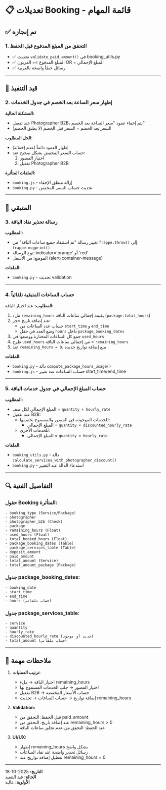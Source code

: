 # 📋 تعديلات Booking - قائمة المهام

## ✅ تم إنجازه

### 1. التحقق من المبلغ المدفوع قبل الحفظ
- ✅ تحديث `validate_paid_amount()` في booking_utils.py
- ✅ المبلغ المدفوع >= العربون OR = المبلغ الإجمالي
- ✅ رسائل خطأ واضحة بالعربية

---

## 🔄 قيد التنفيذ

### 2. إظهار سعر الساعة بعد الخصم في جدول الخدمات
**المشكلة الحالية:**
- عند تفعيل Photographer B2B، يتم إخفاء عمود "سعر الساعة بعد الخصم"
- السعر بعد الخصم = السعر قبل الخصم (لا يطبق الخصم)

**الحل المطلوب:**
- إظهار العمود دائماً (عدم إخفائه)
- حساب السعر المخفض بشكل صحيح عند:
  1. اختيار المصور
  2. تفعيل Photographer B2B
  
**الملفات المتأثرة:**
- `booking.js` - إزالة منطق الإخفاء
- `booking.py` - تحديث حساب السعر المخفض

---

## 📝 المتبقي

### 3. رسالة تحذير نفاد الباقة
**المطلوب:**
- تغيير رسالة "تم استنفاد جميع ساعات الباقة" من `frappe.throw()` إلى `frappe.msgprint()`
- نوع الرسالة: indicator='orange' أو 'red'
- الموضع: من الأسفل (alert-container-message)

**الملفات:**
- `booking.py` - تحديث validation

---

### 4. حساب الساعات المتبقية تلقائياً
**المطلوب:**
عند اختيار الباقة:
1. ملء `remaining_hours` بقيمة إجمالي ساعات الباقة (`package.total_hours`)
2. عند إضافة تاريخ حجز:
   - حساب عدد الساعات من `start_time` و `end_time`
   - وضع العدد في حقل `hours` داخل `package_booking_dates`
3. جمع كل الساعات المختارة ووضعها في `used_hours`
4. طرح `used_hours` من إجمالي ساعات الباقة = `remaining_hours`
5. عند `remaining_hours = 0`، منع إضافة تواريخ جديدة

**الملفات:**
- `booking.py` - دالة `compute_package_hours_usage()`
- `booking.js` - حساب الساعات عند تغيير start_time/end_time

---

### 5. حساب المبلغ الإجمالي في جدول خدمات الباقة
**المطلوب:**
- المبلغ الإجمالي لكل صف = `quantity × hourly_rate`
- عند تفعيل B2B:
  - للخدمات الموجودة في المصور والمسموح بخصمها:
    - المبلغ الإجمالي = `quantity × discounted_hourly_rate`
  - للخدمات الأخرى:
    - المبلغ الإجمالي = `quantity × hourly_rate`

**الملفات:**
- `booking_utils.py` - دالة `calculate_services_with_photographer_discount()`
- `booking.py` - استدعاء الدالة عند التغيير

---

## 🔍 التفاصيل الفنية

### حقول Booking المتأثرة:
```
- booking_type (Service/Package)
- photographer
- photographer_b2b (Check)
- package
- remaining_hours (Float)
- used_hours (Float)  
- total_booked_hours (Float)
- package_booking_dates (Table)
- package_services_table (Table)
- deposit_amount
- paid_amount
- total_amount (Service)
- total_amount_package (Package)
```

### جدول package_booking_dates:
```
- booking_date
- start_time
- end_time
- hours (حساب تلقائي)
```

### جدول package_services_table:
```
- service
- quantity
- hourly_rate
- discounted_hourly_rate (جديد أو موجود)
- total_amount (حساب تلقائي)
```

---

## 📌 ملاحظات مهمة

1. **ترتيب العمليات:**
   - اختيار الباقة → ملء remaining_hours
   - اختيار المصور → جلب الخدمات المسموح بها
   - تفعيل B2B → حساب الأسعار المخفضة
   - إضافة تواريخ → حساب الساعات → تحديث remaining_hours

2. **Validation:**
   - قبل الحفظ: التحقق من paid_amount
   - عند إضافة تاريخ: التحقق من remaining_hours > 0
   - عند الحفظ: التحقق من عدم تجاوز ساعات الباقة

3. **UI/UX:**
   - إظهار remaining_hours بشكل واضح
   - رسائل تحذير واضحة عند نفاد الساعات
   - تعطيل إضافة تواريخ عند remaining_hours = 0

---

**التاريخ:** 2025-10-18  
**الحالة:** قيد التنفيذ  
**الأولوية:** عالية
